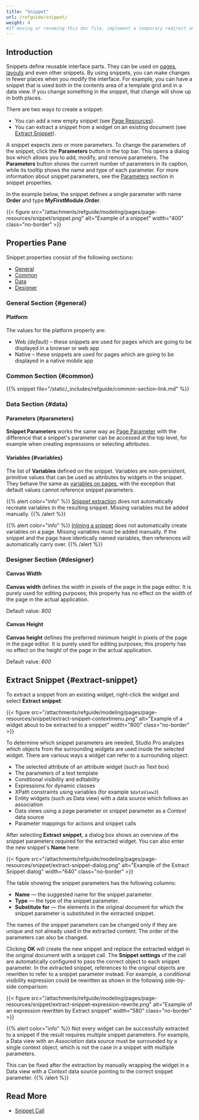 ```yaml
---
title: "Snippet"
url: /refguide/snippet/
weight: 4
#If moving or renaming this doc file, implement a temporary redirect and let the respective team know they should update the URL in the product. See Mapping to Products for more details.
---
```


## Introduction

Snippets define reusable interface parts. They can be used on [pages](/refguide/page/), [layouts](/refguide/layout/) and even other snippets. By using snippets, you can make changes in fewer places when you modify the interface. For example, you can have a snippet that is used both in the contents area of a template grid and in a data view. If you change something in the snippet, that change will show up in both places.

There are two ways to create a snippet:

* You can add a new empty snippet (see [Page Resources](/refguide/page-resources/)).
* You can extract a snippet from a widget on an existing document (see [Extract Snippet](#extract-snippet)).

A snippet expects zero or more parameters. To change the parameters of the snippet, click the **Parameters** button in the top bar. This opens a dialog box which allows you to add, modify, and remove parameters. The **Parameters** button shows the current number of parameters in its caption, while its tooltip shows the name and type of each parameter. For more information about snippet parameters, see the [Parameters](#parameters) section in snippet properties.

In the example below, the snippet defines a single parameter with name **Order** and type **MyFirstModule.Order**.

{{< figure src="/attachments/refguide/modeling/pages/page-resources/snippet/snippet.png" alt="Example of a snippet"   width="400"  class="no-border" >}}

## Properties Pane

Snippet properties consist of the following sections:

* [General](#general)
* [Common](#common)
* [Data](#data)
* [Designer](#designer)

### General Section {#general}

#### Platform

The values for the platform property are:

* Web *(default)* – these snippets are used for pages which are going to be displayed in a browser or web app
* Native – these snippets are used for pages which are going to be displayed in a native mobile app

### Common Section {#common}

{{% snippet file="/static/_includes/refguide/common-section-link.md" %}}

### Data Section {#data}

#### Parameters {#parameters}

**Snippet Parameters** works the same way as [Page Parameter](/refguide/page-properties/#parameters) with the difference that a snippet's parameter can be accessed at the top level, for example when creating expressions or selecting attributes.

#### Variables {#variables}

The list of **Variables** defined on the snippet. Variables are non-persistent, primitive values that can be used as attributes by widgets in the snippet. They behave the same as [variables on pages](/refguide/page-properties/#variables), with the exception that default values cannot reference snippet parameters.

{{% alert color="info" %}}
[Snippet extraction](#extract-snippet) does not automatically recreate variables in the resulting snippet. Missing variables mut be added manually.
{{% /alert %}}

{{% alert color="info" %}}
[Inlining a snippet](/refguide/snippet-call/#inline-snippet) does not automatically create variables on a page. Missing variables must be added manually. If the snippet and the page have identically named variables, then references will automatically carry over.
{{% /alert %}}

### Designer Section {#designer}

#### Canvas Width

**Canvas width** defines the width in pixels of the page in the page editor. It is purely used for editing purposes; this property has no effect on the width of the page in the actual application.

Default value: *800*

#### Canvas Height

**Canvas height** defines the preferred minimum height in pixels of the page in the page editor. It is purely used for editing purposes; this property has no effect on the height of the page in the actual application.

Default value: *600*

## Extract Snippet {#extract-snippet}

To extract a snippet from an existing widget, right-click the widget and select **Extract snippet**:

{{< figure src="/attachments/refguide/modeling/pages/page-resources/snippet/extract-snippet-contextmenu.png" alt="Example of a widget about to be extracted to a snippet" width="800" class="no-border" >}}

To determine which snippet parameters are needed, Studio Pro analyzes which objects from the surrounding widgets are used inside the selected widget. There are various ways a widget can refer to a surrounding object:

* The selected attribute of an attribute widget (such as Text box)
* The parameters of a text template
* Conditional visibility and editability
* Expressions for dynamic classes
* XPath constraints using variables (for example `$dataView3`)
* Entity widgets (such as Data view) with a data source which follows an association
* Data views using a page parameter or snippet parameter as a *Context* data source
* Parameter mappings for actions and snippet calls

After selecting **Extract snippet**, a dialog box shows an overview of the snippet parameters required for the extracted widget. You can also enter the new snippet's **Name** here:

{{< figure src="/attachments/refguide/modeling/pages/page-resources/snippet/extract-snippet-dialog.png" alt="Example of the Extract Snippet dialog" width="640" class="no-border" >}}

The table showing the snippet parameters has the following columns:

* **Name** — the suggested name for the snippet parameter.
* **Type** — the type of the snippet parameter.
* **Substitute for** — the elements in the original document for which the snippet parameter is substituted in the extracted snippet.

The names of the snippet parameters can be changed only if they are unique and not already used in the extracted content. The order of the parameters can also be changed.

Clicking **OK** will create the new snippet and replace the extracted widget in the original document with a snippet call. The **Snippet settings** of the call are automatically configured to pass the correct object to each snippet parameter. In the extracted snippet, references to the original objects are rewritten to refer to a snippet parameter instead. For example, a conditional visibility expression could be rewritten as shown in the following side-by-side comparison:

{{< figure src="/attachments/refguide/modeling/pages/page-resources/snippet/extract-snippet-expression-rewrite.png" alt="Example of an expression rewritten by Extract snippet" width="580" class="no-border" >}}

{{% alert color="info" %}}
Not every widget can be successfully extracted to a snippet if the result requires multiple snippet parameters. For example, a Data view with an *Association* data source must be surrounded by a single context object, which is not the case in a snippet with multiple parameters. 

This can be fixed after the extraction by manually wrapping the widget in a Data view with a *Context* data source pointing to the correct snippet parameter.
{{% /alert %}}

## Read More

* [Snippet Call](/refguide/snippet-call/)
